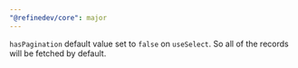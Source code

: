 ```yaml
---
"@refinedev/core": major
---
```


`hasPagination` default value set to `false` on `useSelect`. So all of the records will be fetched by default.
